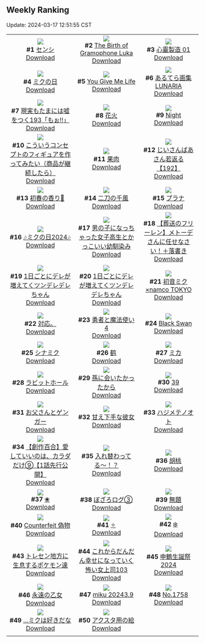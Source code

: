 ## Weekly Ranking
Update: 2024-03-17 12:51:55 CST

|      |      |      |
| :----: | :----: | :----: |
| ![](https://i.pixiv.re/c/240x480/img-master/img/2024/03/10/00/00/33/116774296_p0_master1200.jpg)<br>**#1** [センシ](https://www.pixiv.net/artworks/116774296)<br>[Download](https://i.pixiv.re/img-original/img/2024/03/10/00/00/33/116774296_p0.jpg) | ![](https://i.pixiv.re/c/240x480/img-master/img/2024/03/09/00/09/16/116741033_p0_master1200.jpg)<br>**#2** [The Birth of Gramophone Luka](https://www.pixiv.net/artworks/116741033)<br>[Download](https://i.pixiv.re/img-original/img/2024/03/09/00/09/16/116741033_p0.jpg) | ![](https://i.pixiv.re/c/240x480/img-master/img/2024/03/10/16/34/27/116794284_p0_master1200.jpg)<br>**#3** [心靈製造  01](https://www.pixiv.net/artworks/116794284)<br>[Download](https://i.pixiv.re/img-original/img/2024/03/10/16/34/27/116794284_p0.jpg) |
| ![](https://i.pixiv.re/c/240x480/img-master/img/2024/03/09/00/00/53/116740385_p0_master1200.jpg)<br>**#4** [ミクの日](https://www.pixiv.net/artworks/116740385)<br>[Download](https://i.pixiv.re/img-original/img/2024/03/09/00/00/53/116740385_p0.jpg) | ![](https://i.pixiv.re/c/240x480/img-master/img/2024/03/09/19/05/40/116763500_p0_master1200.jpg)<br>**#5** [You Give Me Life](https://www.pixiv.net/artworks/116763500)<br>[Download](https://i.pixiv.re/img-original/img/2024/03/09/19/05/40/116763500_p0.jpg) | ![](https://i.pixiv.re/c/240x480/img-master/img/2024/03/09/00/01/01/116740413_p0_master1200.jpg)<br>**#6** [あるてら画集 LUNARIA](https://www.pixiv.net/artworks/116740413)<br>[Download](https://i.pixiv.re/img-original/img/2024/03/09/00/01/01/116740413_p0.jpg) |
| ![](https://i.pixiv.re/c/240x480/img-master/img/2024/03/10/18/00/07/116796656_p0_master1200.jpg)<br>**#7** [現実もたまには嘘をつく193「もぉ!!」](https://www.pixiv.net/artworks/116796656)<br>[Download](https://i.pixiv.re/img-original/img/2024/03/10/18/00/07/116796656_p0.jpg) | ![](https://i.pixiv.re/c/240x480/img-master/img/2024/03/10/01/09/39/116776884_p0_master1200.jpg)<br>**#8** [花火](https://www.pixiv.net/artworks/116776884)<br>[Download](https://i.pixiv.re/img-original/img/2024/03/10/01/09/39/116776884_p0.jpg) | ![](https://i.pixiv.re/c/240x480/img-master/img/2024/03/09/01/26/20/116743656_p0_master1200.jpg)<br>**#9** [Night](https://www.pixiv.net/artworks/116743656)<br>[Download](https://i.pixiv.re/img-original/img/2024/03/09/01/26/20/116743656_p0.jpg) |
| ![](https://i.pixiv.re/c/240x480/img-master/img/2024/03/13/13/26/26/116810175_p0_master1200.jpg)<br>**#10** [こういうコンセプトのフィギュアを作ってみたい（商品が継続したら）](https://www.pixiv.net/artworks/116810175)<br>[Download](https://i.pixiv.re/img-original/img/2024/03/13/13/26/26/116810175_p0.jpg) | ![](https://i.pixiv.re/c/240x480/img-master/img/2024/03/10/00/00/36/116774312_p0_master1200.jpg)<br>**#11** [果肉](https://www.pixiv.net/artworks/116774312)<br>[Download](https://i.pixiv.re/img-original/img/2024/03/10/00/00/36/116774312_p0.jpg) | ![](https://i.pixiv.re/c/240x480/img-master/img/2024/03/09/11/13/28/116752077_p0_master1200.jpg)<br>**#12** [じいさんばあさん若返る【192】](https://www.pixiv.net/artworks/116752077)<br>[Download](https://i.pixiv.re/img-original/img/2024/03/09/11/13/28/116752077_p0.jpg) |
| ![](https://i.pixiv.re/c/240x480/img-master/img/2024/03/11/16/41/54/116825583_p0_master1200.jpg)<br>**#13** [初春の香り🌸](https://www.pixiv.net/artworks/116825583)<br>[Download](https://i.pixiv.re/img-original/img/2024/03/11/16/41/54/116825583_p0.jpg) | ![](https://i.pixiv.re/c/240x480/img-master/img/2024/03/11/00/00/25/116810101_p0_master1200.jpg)<br>**#14** [二刀の千風](https://www.pixiv.net/artworks/116810101)<br>[Download](https://i.pixiv.re/img-original/img/2024/03/11/00/00/25/116810101_p0.jpg) | ![](https://i.pixiv.re/c/240x480/img-master/img/2024/03/10/00/00/45/116774341_p0_master1200.jpg)<br>**#15** [プラナ](https://www.pixiv.net/artworks/116774341)<br>[Download](https://i.pixiv.re/img-original/img/2024/03/10/00/00/45/116774341_p0.jpg) |
| ![](https://i.pixiv.re/c/240x480/img-master/img/2024/03/09/03/09/01/116745577_p0_master1200.jpg)<br>**#16** [🎶ミクの日2024🎶](https://www.pixiv.net/artworks/116745577)<br>[Download](https://i.pixiv.re/img-original/img/2024/03/09/03/09/01/116745577_p0.jpg) | ![](https://i.pixiv.re/c/240x480/img-master/img/2024/03/10/00/01/30/116774454_p0_master1200.jpg)<br>**#17** [男の子になっちゃった女子高生とかっこいい幼馴染み](https://www.pixiv.net/artworks/116774454)<br>[Download](https://i.pixiv.re/img-original/img/2024/03/10/00/01/30/116774454_p0.jpg) | ![](https://i.pixiv.re/c/240x480/img-master/img/2024/03/10/21/42/48/116804540_p0_master1200.jpg)<br>**#18** [【葬送のフリーレン】メトーデさんに任せなさい！＋落書き](https://www.pixiv.net/artworks/116804540)<br>[Download](https://i.pixiv.re/img-original/img/2024/03/10/21/42/48/116804540_p0.jpg) |
| ![](https://i.pixiv.re/c/240x480/img-master/img/2024/03/09/00/01/29/116740489_p0_master1200.jpg)<br>**#19** [1日ごとにデレが増えてくツンデレデレちゃん](https://www.pixiv.net/artworks/116740489)<br>[Download](https://i.pixiv.re/img-original/img/2024/03/09/00/01/29/116740489_p0.jpg) | ![](https://i.pixiv.re/c/240x480/img-master/img/2024/03/11/00/01/02/116810215_p0_master1200.jpg)<br>**#20** [1日ごとにデレが増えてくツンデレデレちゃん](https://www.pixiv.net/artworks/116810215)<br>[Download](https://i.pixiv.re/img-original/img/2024/03/11/00/01/02/116810215_p0.jpg) | ![](https://i.pixiv.re/c/240x480/img-master/img/2024/03/10/00/00/31/116774283_p0_master1200.jpg)<br>**#21** [初音ミク×namco TOKYO](https://www.pixiv.net/artworks/116774283)<br>[Download](https://i.pixiv.re/img-original/img/2024/03/10/00/00/31/116774283_p0.jpg) |
| ![](https://i.pixiv.re/c/240x480/img-master/img/2024/03/10/17/46/11/116796257_p0_master1200.jpg)<br>**#22** [対応。](https://www.pixiv.net/artworks/116796257)<br>[Download](https://i.pixiv.re/img-original/img/2024/03/10/17/46/11/116796257_p0.jpg) | ![](https://i.pixiv.re/c/240x480/img-master/img/2024/03/11/17/21/59/116826402_p0_master1200.jpg)<br>**#23** [勇者と魔法使い4](https://www.pixiv.net/artworks/116826402)<br>[Download](https://i.pixiv.re/img-original/img/2024/03/11/17/21/59/116826402_p0.jpg) | ![](https://i.pixiv.re/c/240x480/img-master/img/2024/03/10/13/57/01/116790397_p0_master1200.jpg)<br>**#24** [Black Swan](https://www.pixiv.net/artworks/116790397)<br>[Download](https://i.pixiv.re/img-original/img/2024/03/10/13/57/01/116790397_p0.jpg) |
| ![](https://i.pixiv.re/c/240x480/img-master/img/2024/03/10/00/00/31/116774284_p0_master1200.jpg)<br>**#25** [シナミク](https://www.pixiv.net/artworks/116774284)<br>[Download](https://i.pixiv.re/img-original/img/2024/03/10/00/00/31/116774284_p0.jpg) | ![](https://i.pixiv.re/c/240x480/img-master/img/2024/03/10/01/13/29/116777017_p0_master1200.jpg)<br>**#26** [鹤](https://www.pixiv.net/artworks/116777017)<br>[Download](https://i.pixiv.re/img-original/img/2024/03/10/01/13/29/116777017_p0.jpg) | ![](https://i.pixiv.re/c/240x480/img-master/img/2024/03/10/00/17/08/116775242_p0_master1200.jpg)<br>**#27** [ミカ](https://www.pixiv.net/artworks/116775242)<br>[Download](https://i.pixiv.re/img-original/img/2024/03/10/00/17/08/116775242_p0.jpg) |
| ![](https://i.pixiv.re/c/240x480/img-master/img/2024/03/10/00/19/12/116775319_p0_master1200.jpg)<br>**#28** [ラビットホール](https://www.pixiv.net/artworks/116775319)<br>[Download](https://i.pixiv.re/img-original/img/2024/03/10/00/19/12/116775319_p0.jpg) | ![](https://i.pixiv.re/c/240x480/img-master/img/2024/03/10/21/47/16/116804715_p0_master1200.jpg)<br>**#29** [孫に会いたかったから](https://www.pixiv.net/artworks/116804715)<br>[Download](https://i.pixiv.re/img-original/img/2024/03/10/21/47/16/116804715_p0.jpg) | ![](https://i.pixiv.re/c/240x480/img-master/img/2024/03/09/02/00/02/116744396_p0_master1200.jpg)<br>**#30** [39](https://www.pixiv.net/artworks/116744396)<br>[Download](https://i.pixiv.re/img-original/img/2024/03/09/02/00/02/116744396_p0.jpg) |
| ![](https://i.pixiv.re/c/240x480/img-master/img/2024/03/09/19/56/32/116764999_p0_master1200.jpg)<br>**#31** [お父さんとゲンガー](https://www.pixiv.net/artworks/116764999)<br>[Download](https://i.pixiv.re/img-original/img/2024/03/09/19/56/32/116764999_p0.jpg) | ![](https://i.pixiv.re/c/240x480/img-master/img/2024/03/15/19/32/48/116768466_p0_master1200.jpg)<br>**#32** [甘え下手な彼女](https://www.pixiv.net/artworks/116768466)<br>[Download](https://i.pixiv.re/img-original/img/2024/03/15/19/32/48/116768466_p0.jpg) | ![](https://i.pixiv.re/c/240x480/img-master/img/2024/03/09/00/45/15/116742446_p0_master1200.jpg)<br>**#33** [ハジメテノオト](https://www.pixiv.net/artworks/116742446)<br>[Download](https://i.pixiv.re/img-original/img/2024/03/09/00/45/15/116742446_p0.jpg) |
| ![](https://i.pixiv.re/c/240x480/img-master/img/2024/03/10/20/00/34/116800642_p0_master1200.jpg)<br>**#34** [【創作百合】愛していいのは、カラダだけ⑨【1話先行公開】](https://www.pixiv.net/artworks/116800642)<br>[Download](https://i.pixiv.re/img-original/img/2024/03/10/20/00/34/116800642_p0.jpg) | ![](https://i.pixiv.re/c/240x480/img-master/img/2024/03/10/10/40/17/116785668_p0_master1200.jpg)<br>**#35** [入れ替わってる〜！？](https://www.pixiv.net/artworks/116785668)<br>[Download](https://i.pixiv.re/img-original/img/2024/03/10/10/40/17/116785668_p0.jpg) | ![](https://i.pixiv.re/c/240x480/img-master/img/2024/03/09/00/00/18/116740213_p0_master1200.jpg)<br>**#36** [胡桃](https://www.pixiv.net/artworks/116740213)<br>[Download](https://i.pixiv.re/img-original/img/2024/03/09/00/00/18/116740213_p0.jpg) |
| ![](https://i.pixiv.re/c/240x480/img-master/img/2024/03/09/00/01/06/116740428_p0_master1200.jpg)<br>**#37** [❀](https://www.pixiv.net/artworks/116740428)<br>[Download](https://i.pixiv.re/img-original/img/2024/03/09/00/01/06/116740428_p0.jpg) | ![](https://i.pixiv.re/c/240x480/img-master/img/2024/03/09/17/31/55/116760773_p0_master1200.jpg)<br>**#38** [ぼざろログ③](https://www.pixiv.net/artworks/116760773)<br>[Download](https://i.pixiv.re/img-original/img/2024/03/09/17/31/55/116760773_p0.jpg) | ![](https://i.pixiv.re/c/240x480/img-master/img/2024/03/10/12/40/31/116788526_p0_master1200.jpg)<br>**#39** [無題](https://www.pixiv.net/artworks/116788526)<br>[Download](https://i.pixiv.re/img-original/img/2024/03/10/12/40/31/116788526_p0.jpg) |
| ![](https://i.pixiv.re/c/240x480/img-master/img/2024/03/09/20/54/37/116767025_p0_master1200.jpg)<br>**#40** [Counterfeit 偽物](https://www.pixiv.net/artworks/116767025)<br>[Download](https://i.pixiv.re/img-original/img/2024/03/09/20/54/37/116767025_p0.jpg) | ![](https://i.pixiv.re/c/240x480/img-master/img/2024/03/09/00/38/15/116742197_p0_master1200.jpg)<br>**#41** [✧](https://www.pixiv.net/artworks/116742197)<br>[Download](https://i.pixiv.re/img-original/img/2024/03/09/00/38/15/116742197_p0.jpg) | ![](https://i.pixiv.re/c/240x480/img-master/img/2024/03/10/00/00/34/116774299_p0_master1200.jpg)<br>**#42** [❄️](https://www.pixiv.net/artworks/116774299)<br>[Download](https://i.pixiv.re/img-original/img/2024/03/10/00/00/34/116774299_p0.jpg) |
| ![](https://i.pixiv.re/c/240x480/img-master/img/2024/03/10/12/14/29/116787857_p0_master1200.jpg)<br>**#43** [トレセン地方に生息するポケモン達](https://www.pixiv.net/artworks/116787857)<br>[Download](https://i.pixiv.re/img-original/img/2024/03/10/12/14/29/116787857_p0.jpg) | ![](https://i.pixiv.re/c/240x480/img-master/img/2024/03/10/17/00/11/116794971_p0_master1200.jpg)<br>**#44** [これからだんだん幸せになっていく怖い女上司103](https://www.pixiv.net/artworks/116794971)<br>[Download](https://i.pixiv.re/img-original/img/2024/03/10/17/00/11/116794971_p0.jpg) | ![](https://i.pixiv.re/c/240x480/img-master/img/2024/03/10/14/04/08/116790581_p0_master1200.jpg)<br>**#45** [申鶴生誕祭2024](https://www.pixiv.net/artworks/116790581)<br>[Download](https://i.pixiv.re/img-original/img/2024/03/10/14/04/08/116790581_p0.jpg) |
| ![](https://i.pixiv.re/c/240x480/img-master/img/2024/03/09/00/00/37/116740326_p0_master1200.jpg)<br>**#46** [永遠の乙女](https://www.pixiv.net/artworks/116740326)<br>[Download](https://i.pixiv.re/img-original/img/2024/03/09/00/00/37/116740326_p0.jpg) | ![](https://i.pixiv.re/c/240x480/img-master/img/2024/03/09/00/25/41/116741622_p0_master1200.jpg)<br>**#47** [miku 20243.9](https://www.pixiv.net/artworks/116741622)<br>[Download](https://i.pixiv.re/img-original/img/2024/03/09/00/25/41/116741622_p0.jpg) | ![](https://i.pixiv.re/c/240x480/img-master/img/2024/03/11/00/00/06/116810011_p0_master1200.jpg)<br>**#48** [No.1758](https://www.pixiv.net/artworks/116810011)<br>[Download](https://i.pixiv.re/img-original/img/2024/03/11/00/00/06/116810011_p0.jpg) |
| ![](https://i.pixiv.re/c/240x480/img-master/img/2024/03/09/00/06/58/116740912_p0_master1200.jpg)<br>**#49** […ミクは好きだな](https://www.pixiv.net/artworks/116740912)<br>[Download](https://i.pixiv.re/img-original/img/2024/03/09/00/06/58/116740912_p0.jpg) | ![](https://i.pixiv.re/c/240x480/img-master/img/2024/03/10/00/10/25/116774947_p0_master1200.jpg)<br>**#50** [アクスタ用の絵](https://www.pixiv.net/artworks/116774947)<br>[Download](https://i.pixiv.re/img-original/img/2024/03/10/00/10/25/116774947_p0.jpg) |
|      |
